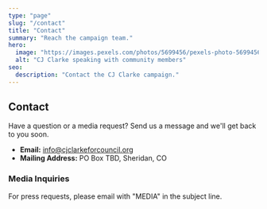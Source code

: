 ```yaml
---
type: "page"
slug: "/contact"
title: "Contact"
summary: "Reach the campaign team."
hero:
  image: "https://images.pexels.com/photos/5699456/pexels-photo-5699456.jpeg"
  alt: "CJ Clarke speaking with community members"
seo:
  description: "Contact the CJ Clarke campaign."
---
```


## Contact

Have a question or a media request? Send us a message and we'll get back to you soon.

- **Email:** info@cjclarkeforcouncil.org
- **Mailing Address:** PO Box TBD, Sheridan, CO

### Media Inquiries
For press requests, please email with "MEDIA" in the subject line.